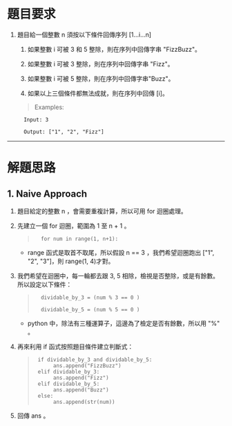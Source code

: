 # 題目要求

1. 題目給一個整數 n 須按以下條件回傳序列 [1...i...n]
   
   1. 如果整數 i 可被 3 和 5 整除，則在序列中回傳字串 "FizzBuzz"。
   
   2. 如果整數 i 可被 3 整除，則在序列中回傳字串 "Fizz"。

   3. 如果整數 i 可被 5 整除，則在序列中回傳字串"Buzz"。

   4. 如果以上三個條件都無法成就，則在序列中回傳 [i]。

    > Examples:
    >    
         Input: 3
        
         Output: ["1", "2", "Fizz"]

-----------------

# 解題思路

##  1. Naive Approach

1.  題目給定的整數 n ，會需要重複計算，所以可用 for 迴圈處理。

2. 先建立一個 for 迴圈，範圍為 1 至 n + 1 。

    >       for num in range(1, n+1):

    * range 函式是取首不取尾，所以假設 n == 3 ，我們希望迴圈跑出 ["1", "2", "3"]，則 range(1, 4)才對。

3.  我們希望在迴圈中，每一輪都去跟 3, 5 相除，檢視是否整除，或是有餘數。所以設定以下條件：

    >       dividable_by_3 = (num % 3 == 0 )
    > 
    >       dividable_by_5 = (num % 5 == 0 )

      * python 中，除法有三種運算子，這邊為了檢定是否有餘數，所以用 "%" 。

4. 再來利用 if 函式按照題目條件建立判斷式：
    >      if dividable_by_3 and dividable_by_5:
    >           ans.append("FizzBuzz")         
    >      elif dividable_by_3:
    >           ans.append("Fizz")
    >      elif dividable_by_5:
    >           ans.append("Buzz")
    >      else:
    >           ans.append(str(num))  

5. 回傳 ans 。
